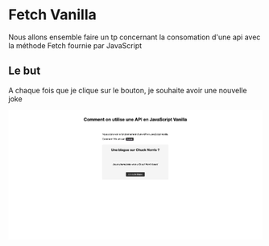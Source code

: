 # Fetch Vanilla

Nous allons ensemble faire un tp concernant la consomation d'une api avec la méthode Fetch fournie par JavaScript

## Le but

A chaque fois que je clique sur le bouton, je souhaite avoir une nouvelle joke

![](_img/img.png)
